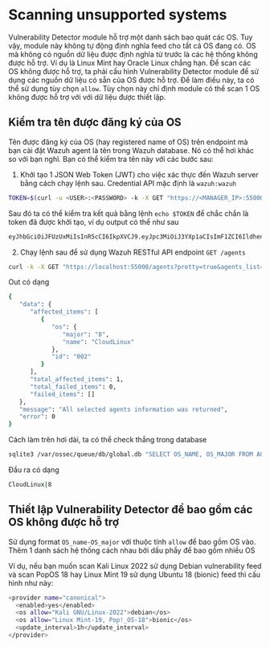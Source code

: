 # Scanning unsupported systems

Vulnerability Detector module hỗ trợ một danh sách bao quát các OS. Tuy vậy, module này không tự động định nghĩa feed cho tất cả OS đang có. OS mà không có nguồn dữ liệu được định nghĩa từ trước là các hệ thống không được hỗ trợ. Ví dụ là Linux Mint hay Oracle Linux chẳng hạn. Để scan các OS không được hỗ trợ, ta phải cấu hình Vulnerability Detector module để sử dụng các nguồn dữ liệu có sẵn của OS được hỗ trợ. Để làm điều này, ta có thể sử dụng tùy chọn ```allow```. Tùy chọn này chỉ định module có thể scan 1 OS không được hỗ trợ với với dữ liệu được thiết lập.

## Kiểm tra tên được đăng ký của OS

Tên được đăng ký của OS (hay registered name of OS) trên endpoint mà bạn cài đặt Wazuh agent là tên trong Wazuh database. Nó có thể hơi khác so với bạn nghĩ. Bạn có thể kiểm tra tên này với các bước sau:

1. Khởi tạo 1 JSON Web Token (JWT) cho việc xác thực đến Wazuh server bằng cách chạy lệnh sau. Credential API mặc định là ```wazuh:wazuh```

```sh
TOKEN=$(curl -u <USER>:<PASSWORD> -k -X GET "https://<MANAGER_IP>:55000/security/user/authenticate?raw=true")
```

Sau đó ta có thể kiểm tra kết quả bằng lệnh ```echo $TOKEN``` để chắc chắn là token đã được khởi tạo, ví dụ output có thể như sau

```sh
eyJhbGciOiJFUzUxMiIsInR5cCI6IkpXVCJ9.eyJpc3MiOiJ3YXp1aCIsImF1ZCI6IldhenVoIEFQSSBSRVNUIiwibmJmIjoxNjQzMDExMjQ0LCJleHAiOjE2NDMwMTIxNDQsInN1YiI6IndhenVoIiwicnVuX2FzIjpmYWxzZSwicmJhY19yb2xlcyI6WzFdLCJyYmFjX21vZGUiOiJ3aGl0ZSJ9.Ad6zOZvx0BEV7K0J6s3pIXAXTWB-zdVfxaX2fotLfZMQkiYPMkwDaQHUFiOInsWJ_7KZV3y2BbhEs9-kBqlJAMvMAD0NDBPhEQ2qBd_iutZ7QWZECd6eYfIP83xGqH9iqS7uMI6fXOKr3w4aFV13Q6qsHSUQ1A-1LgDnnDGGaqF5ITYo
```

2. Chạy lệnh sau để sử dụng Wazuh RESTful API endpoint ```GET /agents```

```sh
curl -k -X GET "https://localhost:55000/agents?pretty=true&agents_list=<AGENT_ID>&select=os.name,os.major" -H  "Authorization: Bearer $TOKEN"
```

Out có dạng

```sh
{
   "data": {
      "affected_items": [
         {
            "os": {
               "major": "8",
               "name": "CloudLinux"
            },
            "id": "002"
         }
      ],
      "total_affected_items": 1,
      "total_failed_items": 0,
      "failed_items": []
   },
   "message": "All selected agents information was returned",
   "error": 0
}
```

Cách làm trên hơi dài, ta có thể check thẳng trong database

```sh
sqlite3 /var/ossec/queue/db/global.db "SELECT OS_NAME, OS_MAJOR FROM AGENT WHERE ID = <AGENTID>;"
```

Đầu ra có dạng

```sh
CloudLinux|8
```

## Thiết lập Vulnerability Detector để bao gồm các OS không được hỗ trợ

Sử dụng format ```OS_name-OS_major``` với thuộc tính ```allow``` để bao gồm OS vào. Thêm 1 danh sách hệ thống cách nhau bởi dấu phẩy để bao gồm nhiều OS

Ví dụ, nếu bạn muốn scan Kali Linux 2022 sử dụng Debian vulnerability feed và scan PopOS 18 hay Linux Mint 19 sử dụng Ubuntu 18 (bionic) feed thì cấu hình như này:

```sh
<provider name="canonical">
  <enabled>yes</enabled>
  <os allow="Kali GNU/Linux-2022">debian</os>
  <os allow="Linux Mint-19, Pop!_OS-18">bionic</os>
  <update_interval>1h</update_interval>
</provider>
```
